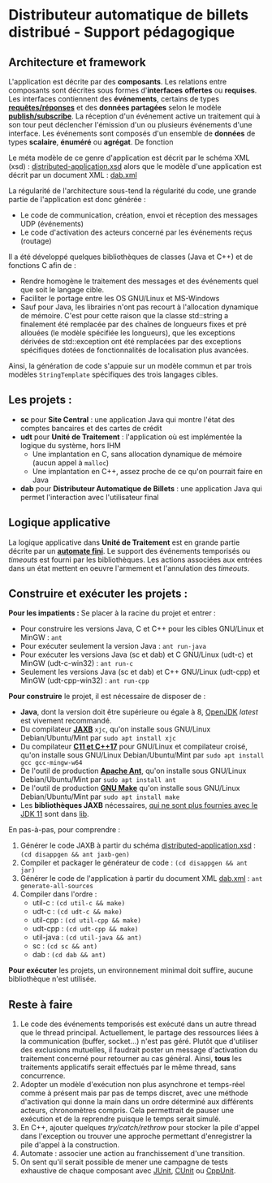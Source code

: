# Distributeur automatique de billets distribué - Support pédagogique

## Architecture et framework

L'application est décrite par des **composants**. Les relations entre composants sont décrites sous formes d'**interfaces** **offertes** ou **requises**. Les interfaces contiennent des **événements**, certains de types **[requêtes/réponses](https://en.wikipedia.org/wiki/Request%E2%80%93response)** et des **données partagées** selon le modèle **[publish/subscribe](https://fr.wikipedia.org/wiki/Publish-subscribe)**. La réception d'un événement active un traitement qui à son tour peut déclencher l'émission d'un ou plusieurs événements d'une interface. Les événements sont composés d'un ensemble de **données** de types **scalaire**, **énuméré** ou **agrégat**. De fonction

Le méta modèle de ce genre d'application est décrit par le schéma XML (xsd) : [distributed-application.xsd](distributed-application.xsd) alors que le modèle d'une application est décrit par un document XML : [dab.xml](dab.xml)

La régularité de l'architecture sous-tend la régularité du code, une grande partie de l'application est donc générée :
- Le code de communication, création, envoi et réception des messages UDP (événements)
- Le code d'activation des acteurs concerné par les événements reçus (routage)

Il a été développé quelques bibliothèques de classes (Java et C++) et de fonctions C afin de :
- Rendre homogène le traitement des messages et des événements quel que soit le langage cible.
- Faciliter le portage entre les OS GNU/Linux et MS-Windows
- Sauf pour Java, les librairies n'ont pas recourt à l'allocation dynamique de mémoire. C'est pour cette raison que la classe std::string a finalement été remplacée par des chaînes de longueurs fixes et pré allouées (le modèle spécifiée les longueurs), que les exceptions dérivées de std::exception ont été remplacées par des exceptions spécifiques dotées de fonctionnalités de localisation plus avancées.

Ainsi, la génération de code s'appuie sur un modèle commun et par trois modèles `StringTemplate` spécifiques des trois langages cibles.

## Les projets :

- **sc** pour **Site Central** : une application Java qui montre l'état des comptes bancaires et des cartes de crédit
- **udt** pour **Unité de Traitement** : l'application où est implémentée la logique du système, hors IHM
  - Une implantation en C, sans allocation dynamique de mémoire (aucun appel à `malloc`)
  - Une implantation en C++, assez proche de ce qu'on pourrait faire en Java
- **dab** pour **Distributeur Automatique de Billets** : une application Java qui permet l'interaction avec l'utilisateur final

## Logique applicative

La logique applicative dans **Unité de Traitement** est en grande partie décrite par un **[automate fini](https://fr.wikipedia.org/wiki/Automate_fini)**. Le support des événements temporisés ou *timeouts* est fourni par les bibliothèques. Les actions associées aux entrées dans un état mettent en oeuvre l'armement et l'annulation des *timeouts*.

## Construire et exécuter les projets :

**Pour les impatients :**
Se placer à la racine du projet et entrer :
- Pour construire les versions Java, C et C++ pour les cibles GNU/Linux et MinGW : `ant` 
- Pour exécuter seulement la version Java : `ant run-java` 
- Pour exécuter les versions Java (sc et dab) et C GNU/Linux (udt-c) et MinGW (udt-c-win32) : `ant run-c` 
- Seulement les versions Java (sc et dab) et C++ GNU/Linux (udt-cpp) et MinGW (udt-cpp-win32) : `ant run-cpp`

**Pour construire** le projet, il est nécessaire de disposer de :
- **Java**, dont la version doit être supérieure ou égale à 8, [OpenJDK](https://adoptopenjdk.net/) *latest* est vivement recommandé.
- Du compilateur **[JAXB](https://javaee.github.io/jaxb-v2/)** `xjc`, qu'on installe sous GNU/Linux Debian/Ubuntu/Mint par `sudo apt install xjc` 
- Du compilateur **[C11 et C++17](https://gcc.gnu.org/)** pour GNU/Linux et compilateur croisé, qu'on installe sous GNU/Linux Debian/Ubuntu/Mint par `sudo apt install gcc gcc-mingw-w64`
- De l'outil de production **[Apache Ant](https://ant.apache.org/)**, qu'on installe sous GNU/Linux Debian/Ubuntu/Mint par `sudo apt install ant`
- De l'outil de production **[GNU Make](https://www.gnu.org/software/make/)** qu'on installe sous GNU/Linux Debian/Ubuntu/Mint par `sudo apt install make`
- Les **bibliothèques JAXB** nécessaires, [qui ne sont plus fournies avec le JDK 11](https://www.jesperdj.com/2018/09/30/jaxb-on-java-9-10-11-and-beyond/) sont dans [lib](lib).

En pas-à-pas, pour comprendre :
1. Générer le code JAXB à partir du schéma [distributed-application.xsd](distributed-application.xsd) : `(cd disappgen && ant jaxb-gen)`
1. Compiler et packager le générateur de code : `(cd disappgen && ant jar)`
1. Générer le code de l'application à partir du document XML [dab.xml](dab.xml) : `ant generate-all-sources` 
1. Compiler dans l'ordre :
    * util-c    : `(cd util-c && make)`
    * udt-c     : `(cd udt-c && make)`
    * util-cpp  : `(cd util-cpp && make)`
    * udt-cpp   : `(cd udt-cpp && make)`
    * util-java : `(cd util-java && ant)`
    * sc        : `(cd sc && ant)`
    * dab       : `(cd dab && ant)`

**Pour exécuter** les projets, un environnement minimal doit suffire, aucune bibliothèque n'est utilisée.

## Reste à faire

1. Le code des événements temporisés est exécuté dans un autre thread que le thread principal. Actuellement, le partage des ressources liées à la communication (buffer, socket...) n'est pas géré. Plutôt que d'utiliser des exclusions mutuelles, il faudrait poster un message d'activation du traitement concerné pour retourner au cas général. Ainsi, **tous** les traitements applicatifs serait effectués par le même thread, sans concurrence.
1. Adopter un modèle d'exécution non plus asynchrone et temps-réel comme à présent mais par pas de temps discret, avec une méthode d'activation qui donne la main dans un ordre déterminé aux différents acteurs, chronomètres compris. Cela permettrait de pauser une exécution et de la reprendre puisque le temps serait simulé.
1. En C++, ajouter quelques *try/catch/rethrow* pour stocker la pile d'appel dans l'exception ou trouver une approche permettant d'enregistrer la pile d'appel à la construction.
1. Automate : associer une action au franchissement d'une transition.
1. On sent qu'il serait possible de mener une campagne de tests exhaustive de chaque composant avec [JUnit](https://junit.org/junit5/), [CUnit](http://cunit.sourceforge.net/) ou [CppUnit](http://wiki.c2.com/?CppUnit).
